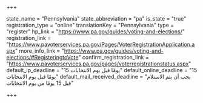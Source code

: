 +++

state_name = "Pennsylvania"
state_abbreviation = "pa"
is_state = "true"
registration_type = "online"
translationKey = "Pennsylvania"
type = "register"
hp_link = "https://www.pa.gov/guides/voting-and-elections/"
registration_link = "https://www.pavoterservices.pa.gov/Pages/VoterRegistrationApplication.aspx"
more_info_link = "https://www.pa.gov/guides/voting-and-elections/#RegisteringtoVote"
confirm_registration_link = "https://www.pavoterservices.pa.gov/pages/voterregistrationstatus.aspx"
default_ip_deadline = "15 يومًا قبل يوم الانتخابات"
default_online_deadline = "15 يومًا قبل يوم الانتخابات"
default_mail_received_deadline = "يجب أن يتم الاستلام قبل 15 يومًا من يوم الانتخابات"

+++